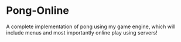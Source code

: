 # Pong-Online
A complete implementation of pong using my game engine, which will include menus and most importantly online play using servers!
